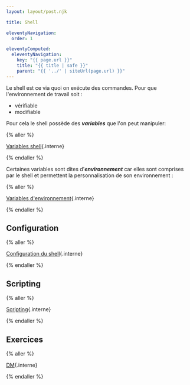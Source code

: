 ```yaml
---
layout: layout/post.njk

title: Shell

eleventyNavigation:
  order: 1

eleventyComputed:
  eleventyNavigation:
    key: "{{ page.url }}"
    title: "{{ title | safe }}"
    parent: "{{ '../' | siteUrl(page.url) }}"
---
```


Le shell est ce via quoi on exécute des commandes. Pour que l'environnement de travail soit :

- vérifiable
- modifiable

Pour cela le shell possède des **_variables_** que l'on peut manipuler:

{% aller %}

[Variables shell](variables){.interne}

{% endaller %}

Certaines variables sont dites d'**_environnement_** car elles sont comprises par le shell et permettent la personnalisation de son environnement :

{% aller %}

[Variables d'environnement](variables-environnement){.interne}

{% endaller %}

## Configuration

{% aller %}

[Configuration du shell](configuration){.interne}

{% endaller %}

## Scripting

{% aller %}

[Scripting](scripting){.interne}

{% endaller %}

## Exercices

{% aller %}

[DM](DM){.interne}

{% endaller %}
